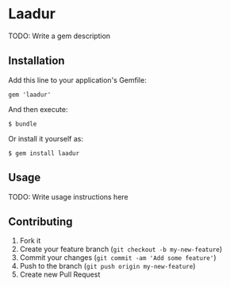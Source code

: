 # Laadur

TODO: Write a gem description

## Installation

Add this line to your application's Gemfile:

    gem 'laadur'

And then execute:

    $ bundle

Or install it yourself as:

    $ gem install laadur

## Usage

TODO: Write usage instructions here

## Contributing

1. Fork it
2. Create your feature branch (`git checkout -b my-new-feature`)
3. Commit your changes (`git commit -am 'Add some feature'`)
4. Push to the branch (`git push origin my-new-feature`)
5. Create new Pull Request
